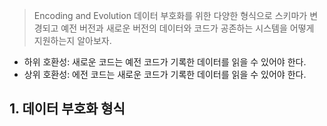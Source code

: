 > Encoding and Evolution
> 데이터 부호화를 위한 다양한 형식으로 스키마가 변경되고 예전 버전과 새로운 버전의 데이터와 코드가 공존하는 시스템을 어떻게 지원하는지 알아보자.

- 하위 호환성: 새로운 코드는 예전 코드가 기록한 데이터를 읽을 수 있어야 한다.
- 상위 호환성: 에전 코드는 새로운 코드가 기록한 데이터를 읽을 수 있어야 한다.

## 1. 데이터 부호화 형식


